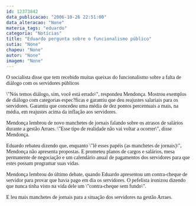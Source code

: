 ```yaml
---
id: 12373842
data_publicacao: "2006-10-26 22:51:00"
data_alteracao: "None"
materia_tags: "eduardo"
categoria: "Notícias"
title: "Eduardo pergunta sobre o funcionalismo público"
sutia: "None"
chapeu: "None"
autor: "None"
imagem: "None"
---
```

<p><P><FONT face=Verdana>O socialista disse que tem recebido muitas queixas do funcionalismo sobre a falta de diálogo com os servidores públicos</FONT></P></p>
<p><P><FONT face=Verdana>\"Nós temos diálogo, sim, você está errado\", respondeu Mendonça. Mostrou exemplos de diálogo com categorias espec?ficas e garantiu que deu reajustes salariais para os servidores. Garantiu que concedeu uma média de dez pontos percentuais a mais, na média, em reajustes acima da inflação aos servidores.</FONT></P></p>
<p><P><FONT face=Verdana>Mendonça lembrou de novo manchetes de jornais falando sobre os atrasos de salários durante a gestão Arraes. \"Esse tipo de realidade não vai voltar a ocorrer\", disse Mendonça.</FONT></P></p>
<p><P><FONT face=Verdana>Eduardo rebateu dizendo que, enquanto \"lê esses papéis (as manchetes de jornais)\", Mendonça não apresenta propostas. E prometeu planos de cargos e salários, mesa permanente de negociação e um calendário anual de pagamentos dos servidores para que estes possam programar suas vidas.</FONT></P></p>
<p><P><FONT face=Verdana>Mendonça lembrou do último debate, quando Eduardo apresentou um contra-cheque de servidor para provar que havia pago em dia os servidores. O pefelista ironizou dizendo que nunca tinha visto na vida dele um \"contra-cheque sem fundo\".</FONT></P></p>
<p><P><FONT face=Verdana>E leu mais manchetes de jornais para a situação dos servidores na gestão Arraes.</FONT></P> </p>
